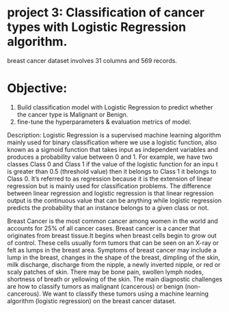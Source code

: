# project 3: Classification of cancer types with Logistic Regression algorithm.
breast cancer dataset involves 31 columns and 569 records.
# Objective: 
1. Build classification model with Logistic Regression to predict whether the cancer type is Malignant or Benign.
2. fine-tune the hyperparameters & evaluation metrics of model.

Description:
Logistic Regression is a supervised machine learning algorithm mainly used for binary classification where we use a logistic function, also known as a sigmoid function that takes 
input as independent variables and produces a probability value between 0 and 1. For example, we have two classes Class 0 and Class 1 if the value of the logistic function for an inpu
t is greater than 0.5 (threshold value) then it belongs to Class 1 it belongs to Class 0. It’s referred to as regression because it is the extension of linear regression but is mainly
used for classification problems. The difference between linear regression and logistic regression is that linear regression output is the continuous value that can be anything while 
logistic regression predicts the probability that an instance belongs to a given class or not.

Breast Cancer is the most common cancer among women in the world and accounts for 25% of all cancer cases. Breast cancer is a cancer that originates from breast tissue.It begins when
breast cells begin to grow out of control. These cells usually form tumors that can be seen on an X-ray or felt as lumps in the breast area. Symptoms of breast cancer may include a lump
in the breast, changes in the shape of the breast, dimpling of the skin, milk discharge, discharge from the nipple, a newly inverted nipple, or red or scaly patches of skin. There may be bone pain,
swollen lymph nodes, shortness of breath or yellowing of the skin.
The main diagnostic challenges are how to classify tumors as malignant (cancerous) or benign (non-cancerous).
We want to classify these tumors using a machine learning algorithm (logistic regression) on the breast cancer dataset.
